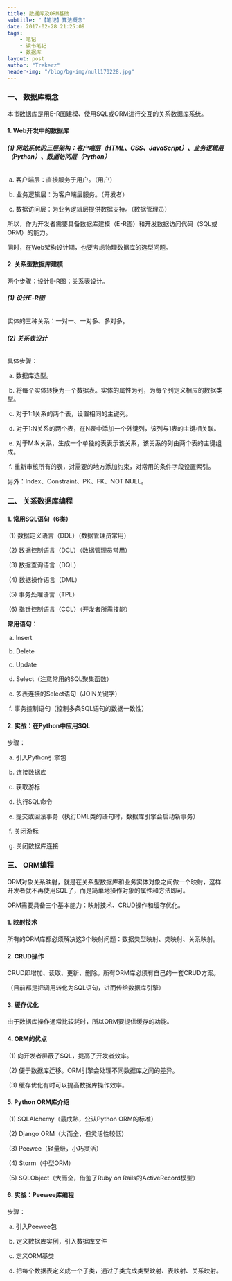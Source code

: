 ```yaml
---
title: 数据库及ORM基础
subtitle: "【笔记】算法概念"
date: 2017-02-28 21:25:09
tags: 
	- 笔记
	- 读书笔记
	- 数据库
layout: post
author: "Trekerz"
header-img: "/blog/bg-img/null170228.jpg"
---
```




### **一、 数据库概念**

本书数据库是用E-R图建模、使用SQL或ORM进行交互的关系数据库系统。 

#### **1.    Web开发中的数据库**

###### **(1)  网站系统的三层架构：客户端层（HTML、CSS、JavaScript）、业务逻辑层（Python）、数据访问层（Python）**

​	a.    客户端层：直接服务于用户。（用户）

​	b.    业务逻辑层：为客户端层服务。（开发者）

​	c.    数据访问层：为业务逻辑层提供数据支持。（数据管理员）

所以，作为开发者需要具备数据库建模（E-R图）和开发数据访问代码（SQL或ORM）的能力。

同时，在Web架构设计期，也要考虑物理数据库的选型问题。

#### **2.    关系型数据库建模**

两个步骤：设计E-R图；关系表设计。

###### **(1)  设计E-R图**

实体的三种关系：一对一、一对多、多对多。

###### **(2)  关系表设计**

具体步骤：

​	a.    数据库选型。

​	b.    将每个实体转换为一个数据表。实体的属性为列，为每个列定义相应的数据类型。

​	c.    对于1:1关系的两个表，设置相同的主键列。

​	d.    对于1:N关系的两个表，在N表中添加一个外键列，该列与1表的主键相关联。

​	e.    对于M:N关系，生成一个单独的表表示该关系，该关系的列由两个表的主键组成。

​	f.     重新审核所有的表，对需要的地方添加约束，对常用的条件字段设置索引。

另外：Index、Constraint、PK、FK、NOT NULL。

### **二、 关系数据库编程**

#### **1.    常用SQL语句（6类）**

​	(1)  数据定义语言（DDL）（数据管理员常用）

​	(2)  数据控制语言（DCL）（数据管理员常用）

​	(3)  数据查询语言（DQL）

​	(4)  数据操作语言（DML）

​	(5)  事务处理语言（TPL）

​	(6)  指针控制语言（CCL）（开发者所需技能）

**常用语句**：

​	a.    Insert

​	b.    Delete

​	c.    Update

​	d.    Select（注意常用的SQL聚集函数）

​	e.    多表连接的Select语句（JOIN关键字）

​	f.     事务控制语句（控制多条SQL语句的数据一致性）

#### **2.    实战：在Python中应用SQL**

步骤：

​	a.    引入Python引擎包

​	b.    连接数据库

​	c.    获取游标

​	d.    执行SQL命令

​	e.    提交或回滚事务（执行DML类的语句时，数据库引擎会启动新事务）

​	f.     关闭游标

​	g.    关闭数据库连接

### **三、 ORM编程**

ORM对象关系映射，就是在关系型数据库和业务实体对象之间做一个映射，这样开发者就不再使用SQL了，而是简单地操作对象的属性和方法即可。

ORM需要具备三个基本能力：映射技术、CRUD操作和缓存优化。

#### **1.    映射技术**

所有的ORM库都必须解决这3个映射问题：数据类型映射、类映射、关系映射。

#### **2.    CRUD操作**

CRUD即增加、读取、更新、删除。所有ORM库必须有自己的一套CRUD方案。

（目前都是把调用转化为SQL语句，进而传给数据库引擎）

#### **3.    缓存优化**

由于数据库操作通常比较耗时，所以ORM要提供缓存的功能。

#### **4.    ORM的优点**

​	(1)  向开发者屏蔽了SQL，提高了开发者效率。

​	(2)  便于数据库迁移。ORM引擎会处理不同数据库之间的差异。

​	(3)  缓存优化有时可以提高数据库操作效率。

#### **5.    Python ORM库介绍**

​	(1)  SQLAlchemy（最成熟，公认Python ORM的标准）

​	(2)  Django ORM（大而全，但灵活性较低）

​	(3)  Peewee（轻量级，小巧灵活）

​	(4)  Storm（中型ORM）

​	(5)  SQLObject（大而全，借鉴了Ruby on Rails的ActiveRecord模型）

#### **6.    实战：Peewee库编程**

步骤：

​	a.    引入Peewee包

​	b.    定义数据库实例，引入数据库文件

​	c.    定义ORM基类

​	d.    把每个数据表定义成一个子类，通过子类完成类型映射、表映射、关系映射。

<br/>

<br/>